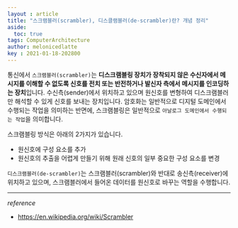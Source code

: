 ```yaml
---
layout : article
title: "스크램블러(scrambler), 디스클램블러(de-scrambler)란? 개념 정리"
aside:
  toc: true
tags: ComputerArchitecture
author: melonicedlatte  
key : 2021-01-18-202800
--- 
```


통신에서 `스크램블러(scrambler)`는 **디스크램블링 장치가 장착되지 않은 수신자에서 메시지를 이해할 수 없도록 신호를 전치 또는 반전하거나 발신자 측에서 메시지를 인코딩하는 장치**입니다. 수신측(sender)에서 위치하고 있으며 원신호를 변형하여 디스크램블러만 해석할 수 있게 신호를 보내는 장치입니다. 암호화는 일반적으로 디지털 도메인에서 수행되는 작업을 의미하는 반면에, 스크램블링은 일반적으로 `아날로그 도메인에서 수행되는 작업`을 의미합니다. 

스크램블링 방식은 아래의 2가지가 있습니다. 
- 원신호에 구성 요소를 추가
- 원신호의 추출을 어렵게 만들기 위해 원래 신호의 일부 중요한 구성 요소를 변경

`디스크램블러(de-scrambler)`는 스크램블러(scrambler)와 반대로 송신측(receiver)에 위치하고 있으며, 스크램블러에서 들어온 데이터를 원신호로 바꾸는 역할을 수행합니다. 

---

*reference*

- https://en.wikipedia.org/wiki/Scrambler
